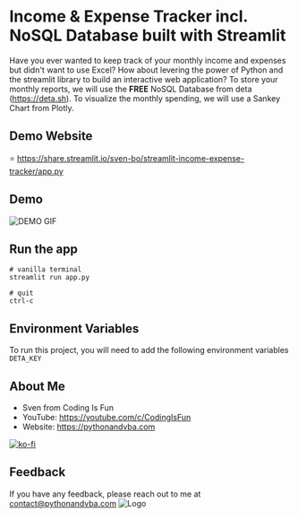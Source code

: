 
# Income & Expense Tracker incl. NoSQL Database built with Streamlit

Have you ever wanted to keep track of your monthly income and expenses but didn't want to use Excel? How about levering the power of Python and the streamlit library to build an interactive web application? To store your monthly reports, we will use the **FREE** NoSQL Database from deta (https://deta.sh).
To visualize the monthly spending, we will use a Sankey Chart from Plotly.


## Demo Website
⭐ https://share.streamlit.io/sven-bo/streamlit-income-expense-tracker/app.py

## Demo
![DEMO GIF](https://raw.githubusercontent.com/Sven-Bo/streamlit-income-expense-tracker/master/demo.gif)


## Run the app
```
# vanilla terminal
streamlit run app.py

# quit
ctrl-c
```

## Environment Variables
To run this project, you will need to add the following environment variables
`DETA_KEY`

## About Me
- Sven from Coding Is Fun
- YouTube: https://youtube.com/c/CodingIsFun
- Website: https://pythonandvba.com

[![ko-fi](https://ko-fi.com/img/githubbutton_sm.svg)](https://ko-fi.com/X7X47Q0EG)

## Feedback
If you have any feedback, please reach out to me at contact@pythonandvba.com
![Logo](https://www.pythonandvba.com/banner-img)
